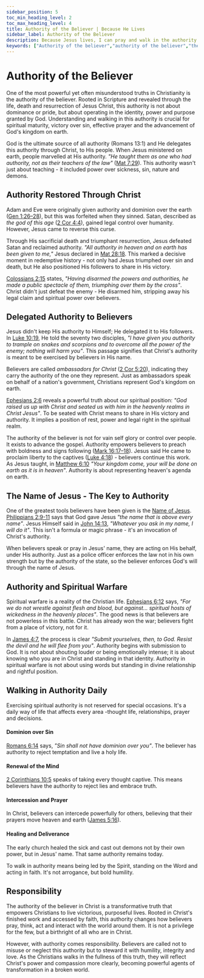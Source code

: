 ```yaml
---
sidebar_position: 5
toc_min_heading_level: 2
toc_max_heading_level: 4
title: Authority of the Believer | Because He Lives
sidebar_label: Authority of the Believer
description: Because Jesus lives, I can pray and walk in the authority of the Son of God, transitioning from inner transformation to outward spiritual confidence.
keywords: ["Authority of the believer","authority of the believer","the authority of the believer","authority of a believer","authority of believers","the authority of a believer","believers authority scriptures","Spiritual authority in Christ","Believer's authority in Jesus","Christian authority over darkness","Kingdom authority","Seated with Christ in heavenly places","In the name of Jesus","Walking in divine authority","Taking dominion through Christ","Victory through the cross","Empowered by the Holy Spirit","Christ in you the hope of glory","Reigning in life through Jesus","Greater is He who is in you"]
---
```


# Authority of the Believer

One of the most powerful yet often misunderstood truths in Christianity is the authority
of the believer. Rooted in Scripture and revealed through the life, death and resurrection
of Jesus Christ, this authority is not about dominance or pride, but about operating in the
identity, power and purpose granted by God. Understanding and walking in this authority is
crucial for spiritual maturity, victory over sin, effective prayer and the advancement of
God's kingdom on earth.

God is the ultimate source of all authority (Romans 13:1) and He delegates this authority
through Christ, to His people. When Jesus ministered on earth, people
marvelled at His authority. *"He taught them as one who had authority, not as their teachers
of the law"* ([Mat 7:29](https://www.biblegateway.com/passage/?search=Mat%207%3A29&version=NKJV)).
This authority wasn't just about teaching - it included power over sickness, sin, nature and demons.

## Authority Restored Through Christ

Adam and Eve were originally given authority and dominion over the earth
([Gen 1:26–28](https://www.biblegateway.com/passage/?search=Gen%201%3A26%E2%80%9328&version=NKJV)),
but this was forfeited when they sinned. Satan, described as *the god of this age*
([2 Cor 4:4](https://www.biblegateway.com/passage/?search=2%20Cor%204%3A4&version=NKJV)), gained
legal control over humanity. However, Jesus came to reverse this curse.

Through His sacrificial death and triumphant resurrection, Jesus defeated Satan and reclaimed
authority. *"All authority in heaven and on earth has been given to me,"* Jesus declared in
[Mat 28:18](https://www.biblegateway.com/passage/?search=Mat%2028%3A18&version=NKJV). This marked
a decisive moment in redemptive history - not only had Jesus triumphed over sin and death, but
He also positioned His followers to share in His victory.

[Colossians 2:15](https://www.biblegateway.com/passage/?search=Colossians%202%3A15&version=NKJV) states,
*"Having disarmed the powers and authorities, he made a public spectacle of them, triumphing
over them by the cross"*. Christ didn't just defeat the enemy - He disarmed him, stripping away
his legal claim and spiritual power over believers.

## Delegated Authority to Believers

Jesus didn't keep His authority to Himself; He delegated it to His followers. In
[Luke 10:19](https://www.biblegateway.com/passage/?search=Luke%2010%3A19&version=NKJV), He told the
seventy two disciples, *"I have given you authority to trample on snakes and scorpions and to overcome
all the power of the enemy; nothing will harm you"*. This passage signifies that Christ's authority
is meant to be exercised by believers in His name.

Believers are called *ambassadors for Christ*
([2 Cor 5:20](https://www.biblegateway.com/passage/?search=2%20Cor%205%3A20&version=NKJV)), indicating
they carry the authority of the one they represent. Just as ambassadors speak on behalf of a nation's
government, Christians represent God's kingdom on earth.

[Ephesians 2:6](https://www.biblegateway.com/passage/?search=Ephesians%202%3A6&version=NKJV) reveals a
powerful truth about our spiritual position: *"God raised us up with Christ and seated us with him in
the heavenly realms in Christ Jesus"*. To be seated with Christ means to share in His victory and
authority. It implies a position of rest, power and legal right in the spiritual realm.

The authority of the believer is not for vain self glory or control over people. It exists to advance the gospel.
Authority empowers believers to preach with boldness and signs following
([Mark 16:17–18](https://www.biblegateway.com/passage/?search=Mark%2016%3A17%E2%80%9318&version=NKJV)).
Jesus said He came to proclaim liberty to the captives
([Luke 4:18](https://www.biblegateway.com/passage/?search=luke%204%3A18&version=NKJV)) - believers continue
this work. As Jesus taught, in [Matthew 6:10](https://www.biblegateway.com/passage/?search=Matthew%206%3A10&version=NKJV) *"Your kingdom come, your will be done on earth
as it is in heaven"*. Authority is about representing heaven's agenda on earth.

## The Name of Jesus - The Key to Authority

One of the greatest tools believers have been given is the [Name of Jesus](./the-name-of-jesus.md).
[Philippians 2:9-11](https://www.biblegateway.com/passage/?search=Philippians%202%3A9-11&version=NKJV)
says that God gave Jesus *"the name that is above every name"*. Jesus Himself said in
[John 14:13](https://www.biblegateway.com/passage/?search=John%2014%3A13&version=NKJV), *"Whatever
you ask in my name, I will do it"*. This isn't a formula or magic phrase - it's an invocation of
Christ's authority.

When believers speak or pray in Jesus' name, they are acting on His behalf, under His authority.
Just as a police officer enforces the law not in his own strength but by the authority of the state,
so the believer enforces God's will through the name of Jesus.

## Authority and Spiritual Warfare

Spiritual warfare is a reality of the Christian life.
[Ephesians 6:12](https://www.biblegateway.com/passage/?search=Ephesians%206%3A12&version=NKJV) says,
*"For we do not wrestle against flesh and blood, but against... spiritual hosts of wickedness in the
heavenly places"*. The good news is that believers are not powerless in this battle. Christ has already
won the war; believers fight from a place of victory, not for it.

In [James 4:7](https://www.biblegateway.com/passage/?search=James%204%3A7&version=NKJV), the process
is clear *"Submit yourselves, then, to God. Resist the devil and he will flee from you"*. Authority
begins with submission to God. It is not about shouting louder or being emotionally intense;
it is about knowing who you are in Christ and standing in that identity. Authority in spiritual
warfare is not about using words but standing in divine relationship and rightful position.

## Walking in Authority Daily

Exercising spiritual authority is not reserved for special occasions. It's a daily way of life that
affects every area -thought life, relationships, prayer and decisions.

#### Dominion over Sin

[Romans 6:14](https://www.biblegateway.com/passage/?search=Romans%206%3A14&version=NKJV) says, *"Sin
shall not have dominion over you"*. The believer has authority to reject temptation and live a holy life.

#### Renewal of the Mind

[2 Corinthians 10:5](https://www.biblegateway.com/passage/?search=2%20Corinthians%2010%3A5&version=NKJV)
speaks of taking every thought captive. This means believers have the authority to reject lies and embrace
truth.

#### Intercession and Prayer

In Christ, believers can intercede powerfully for others, believing that their prayers move heaven and
earth ([James 5:16](https://www.biblegateway.com/passage/?search=James%205%3A16&version=NKJV)).

#### Healing and Deliverance

The early church healed the sick and cast out demons not by their own power, but in Jesus' name. That
same authority remains today.

To walk in authority means being led by the Spirit, standing on the Word and acting in faith. It's not
arrogance, but bold humility.

## Responsibility

The authority of the believer in Christ is a transformative truth that empowers Christians to live
victorious, purposeful lives. Rooted in Christ's finished work and accessed by faith, this authority
changes how believers pray, think, act and interact with the world around them. It is not a privilege
for the few, but a birthright of all who are in Christ.

However, with authority comes responsibility. Believers are called not to misuse or neglect this
authority but to steward it with humility, integrity and love. As the Christians walks in the fullness of
this truth, they will reflect Christ's power and compassion more clearly, becoming powerful agents
of transformation in a broken world.
